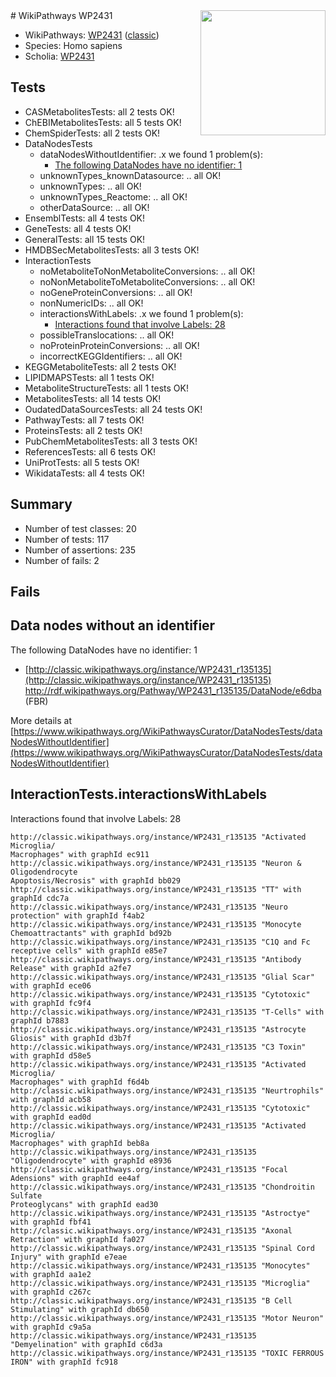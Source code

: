 <img style="float: right; width: 200px" src="https://upload.wikimedia.org/wikipedia/commons/thumb/8/83/Wplogo_with_text_500.png/640px-Wplogo_with_text_500.png" />
# WikiPathways WP2431

* WikiPathways: [WP2431](https://wikipathways.org/pathways/WP2431) ([classic](https://classic.wikipathways.org/instance/WP2431))
* Species: Homo sapiens
* Scholia: [WP2431](https://scholia.toolforge.org/wikipathways/WP2431)
## Tests
* CASMetabolitesTests: all 2 tests OK!
* ChEBIMetabolitesTests: all 5 tests OK!
* ChemSpiderTests: all 2 tests OK!
* DataNodesTests
    * dataNodesWithoutIdentifier: .x we found 1 problem(s):
        * [The following DataNodes have no identifier: 1](#d2d32fa0)
    * unknownTypes_knownDatasource: .. all OK!
    * unknownTypes: .. all OK!
    * unknownTypes_Reactome: .. all OK!
    * otherDataSource: .. all OK!
* EnsemblTests: all 4 tests OK!
* GeneTests: all 4 tests OK!
* GeneralTests: all 15 tests OK!
* HMDBSecMetabolitesTests: all 3 tests OK!
* InteractionTests
    * noMetaboliteToNonMetaboliteConversions: .. all OK!
    * noNonMetaboliteToMetaboliteConversions: .. all OK!
    * noGeneProteinConversions: .. all OK!
    * nonNumericIDs: .. all OK!
    * interactionsWithLabels: .x we found 1 problem(s):
        * [Interactions found that involve Labels: 28](#fe97a8df)
    * possibleTranslocations: .. all OK!
    * noProteinProteinConversions: .. all OK!
    * incorrectKEGGIdentifiers: .. all OK!
* KEGGMetaboliteTests: all 2 tests OK!
* LIPIDMAPSTests: all 1 tests OK!
* MetaboliteStructureTests: all 1 tests OK!
* MetabolitesTests: all 14 tests OK!
* OudatedDataSourcesTests: all 24 tests OK!
* PathwayTests: all 7 tests OK!
* ProteinsTests: all 2 tests OK!
* PubChemMetabolitesTests: all 3 tests OK!
* ReferencesTests: all 6 tests OK!
* UniProtTests: all 5 tests OK!
* WikidataTests: all 4 tests OK!


## Summary

* Number of test classes: 20
* Number of tests: 117
* Number of assertions: 235
* Number of fails: 2

## Fails

<a name="d2d32fa0" />

## Data nodes without an identifier

The following DataNodes have no identifier: 1

* [http://classic.wikipathways.org/instance/WP2431_r135135](http://classic.wikipathways.org/instance/WP2431_r135135) http://rdf.wikipathways.org/Pathway/WP2431_r135135/DataNode/e6dba (FBR)


More details at [https://www.wikipathways.org/WikiPathwaysCurator/DataNodesTests/dataNodesWithoutIdentifier](https://www.wikipathways.org/WikiPathwaysCurator/DataNodesTests/dataNodesWithoutIdentifier)

<a name="fe97a8df" />

## InteractionTests.interactionsWithLabels

Interactions found that involve Labels: 28
```
http://classic.wikipathways.org/instance/WP2431_r135135 "Activated Microglia/
Macrophages" with graphId ec911
http://classic.wikipathways.org/instance/WP2431_r135135 "Neuron & 
Oligodendrocyte
Apoptosis/Necrosis" with graphId bb029
http://classic.wikipathways.org/instance/WP2431_r135135 "TT" with graphId cdc7a
http://classic.wikipathways.org/instance/WP2431_r135135 "Neuro protection" with graphId f4ab2
http://classic.wikipathways.org/instance/WP2431_r135135 "Monocyte Chemoattractants" with graphId bd92b
http://classic.wikipathways.org/instance/WP2431_r135135 "C1Q and Fc receptive cells" with graphId e85e7
http://classic.wikipathways.org/instance/WP2431_r135135 "Antibody Release" with graphId a2fe7
http://classic.wikipathways.org/instance/WP2431_r135135 "Glial Scar" with graphId ece06
http://classic.wikipathways.org/instance/WP2431_r135135 "Cytotoxic" with graphId fc9f4
http://classic.wikipathways.org/instance/WP2431_r135135 "T-Cells" with graphId b7883
http://classic.wikipathways.org/instance/WP2431_r135135 "Astrocyte Gliosis" with graphId d3b7f
http://classic.wikipathways.org/instance/WP2431_r135135 "C3 Toxin" with graphId d58e5
http://classic.wikipathways.org/instance/WP2431_r135135 "Activated Microglia/
Macrophages" with graphId f6d4b
http://classic.wikipathways.org/instance/WP2431_r135135 "Neurtrophils" with graphId acb58
http://classic.wikipathways.org/instance/WP2431_r135135 "Cytotoxic" with graphId ead0d
http://classic.wikipathways.org/instance/WP2431_r135135 "Activated Microglia/
Macrophages" with graphId beb8a
http://classic.wikipathways.org/instance/WP2431_r135135 "Oligodendrocyte" with graphId e8936
http://classic.wikipathways.org/instance/WP2431_r135135 "Focal Adensions" with graphId ee4af
http://classic.wikipathways.org/instance/WP2431_r135135 "Chondroitin Sulfate 
Proteoglycans" with graphId ead30
http://classic.wikipathways.org/instance/WP2431_r135135 "Astroctye" with graphId fbf41
http://classic.wikipathways.org/instance/WP2431_r135135 "Axonal Retraction" with graphId fa027
http://classic.wikipathways.org/instance/WP2431_r135135 "Spinal Cord 
Injury" with graphId e7eae
http://classic.wikipathways.org/instance/WP2431_r135135 "Monocytes" with graphId aa1e2
http://classic.wikipathways.org/instance/WP2431_r135135 "Microglia" with graphId c267c
http://classic.wikipathways.org/instance/WP2431_r135135 "B Cell Stimulating" with graphId db650
http://classic.wikipathways.org/instance/WP2431_r135135 "Motor Neuron" with graphId c9a5a
http://classic.wikipathways.org/instance/WP2431_r135135 "Demyelination" with graphId c6d3a
http://classic.wikipathways.org/instance/WP2431_r135135 "TOXIC FERROUS
IRON" with graphId fc918
```

